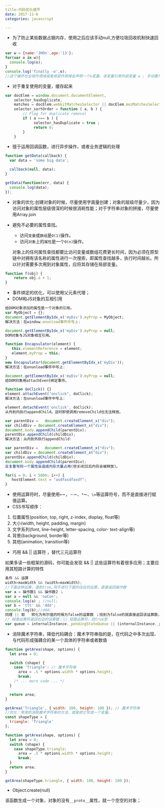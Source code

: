 ```yaml
---
title:代码优化细节
date: 2017-11-6
categories: javascript

---
```


* 为了防止某些数据占据内存，使用之后应该手动null,方便垃圾回收机制快速回收

```javascript
var w = {name:'JHOn',age:'13'};
for(var o in w){
  console.log(o);
}
console.log('finally -o',o);
//这个循环在全局作用域或者局部作用域会声明一个o变量，该变量引用外部变量 w ; 手动置为null,防止内存泄漏，以便垃圾回收；
```

* 对于重复使用的变量，缓存起来

```javascript
var docElem = window.document.documentElement,
    selector_hasDuplicate,
    matches = docElem.webkitMatchesSelector || docElem.mozMatchesSelector || docElem.oMatchesSelector ||docElem.msMatchesSelector,
    selector_sortOrder = function ( a, b ) {
        // Flag for duplicate removal
        if ( a === b ) {
             selector_hasDuplicate = true ;
             return 0;
        }
    }

```

* 擅于运用回调函数，进行异步操作，或者业务逻辑的处理

```javascript
function getData(callback) {
  var data = 'some big data';

  callback(null, data);
}

getData(function(err, data) {
  console.log(data);
});

```

* 对象的优化:创建对象的时候，尽量使用字面量创建；对象的层级尽量少，因为访问对象的属性层级很深的时候很消耗性能；对于字符串对象的拼接，尽量使用Array.join

* 避免不必要的属性查找。

  - 访问`变量`或`数组`是`O(1)`操作。
  - 访问`对象`上的`属性`是一个`O(n)`操作。

  对象上的任何属性查找都要比访问变量或数组花费更长时间，因为必须在原型链中对拥有该名称的属性进行一次搜索，即属性查找越多，执行时间越长。所以针对需要多次用到对象属性，应将其存储在局部变量。

```javascript
function f(obj) { 
    return obj.a + 1; 
}
```

* 事件绑定的优化，可以使用父元素代理；
* DOM和JS对象的互相引用

```javascript
给DOM对象添加的属性是一个对象的引用。
var MyObject = {};
document.getElementByIdx_x('myDiv').myProp = MyObject;
解决方法：在window.onunload事件中写上:

document.getElementByIdx_x('myDiv').myProp = null;
DOM对象与JS对象相互引用。

function Encapsulator(element) {
   this.elementReference = element;
   element.myProp = this;
}
new Encapsulator(document.getElementByIdx_x('myDiv'));
解决方法：在onunload事件中写上:

document.getElementByIdx_x('myDiv').myProp = null;
给DOM对象用attachEvent绑定事件。

function doClick() {}
element.attachEvent("onclick", doClick);
解决方法：在onunload事件中写上:

element.detachEvent('onclick', doClick);
从外到内执行appendChild。这时即使调用removeChild也无法释放。

var parentDiv =   document.createElement_x("div");
var childDiv = document.createElement_x("div");
document.body.appendChild(parentDiv);
parentDiv.appendChild(childDiv);
解决方法：从内到外执行appendChild:

var parentDiv =   document.createElement_x("div");
var childDiv = document.createElement_x("div");
parentDiv.appendChild(childDiv);
document.body.appendChild(parentDiv);
反复重写同一个属性会造成内存大量占用(但关闭IE后内存会被释放)。

for(i = 0; i < 5000; i++) {
   hostElement.text = "asdfasdfasdf";
}
```

- 使用运算符时，尽量使用`+＝`，`－＝`、`*＝`、`\=`等运算符号，而不是直接进行赋值运算。
- CSS书写顺序：

1. 位置属性(position, top, right, z-index, display, float等)
2. 大小(width, height, padding, margin)
3. 文字系列(font, line-height, letter-spacing, color- text-align等)
4. 背景(background, border等)
5. 其他(animation, transition等)

* 巧用 &&   ||   运算符 ，替代三元运算符

如果多读一些框架的源码，你可能会发现 &&  ||   这些运算符有着很多应用；主要应用其短路计算的特性

```javascript
条件 && 运算
width>maxWidth && (width=maxWidth);
//下面这种运算，遇到true,则不进行下面的往后的运算，直接返回操作数
var a = 操作数1 && 操作数2 ；
var a = null && 'noCon';
console.log(a) ; //null;
var b = 'ttt' && 'ddd';
console.log(b);//ddd;
同理 || 取   转化为布尔值的时候为false的运算数 ；找到为false的就直接返回该运算数，如果都为true,则返回最后一个运算数
// 赋值运算符返回右边的运算数；|| 短路运算符，找true型
var queue = internalInstance._pendingStateQueue || (internalInstance._pendingStateQueue = []);
```

* 消除魔术字符串，降低代码耦合：魔术字符串指的是，在代码之中多次出现、与代码形成强耦合的某一个具体的字符串或者数值

```javascript
function getArea(shape, options) {
  let area = 0;

  switch (shape) {
    case 'Triangle': // 魔术字符串
      area = .5 * options.width * options.height;
      break;
    /* ... more code ... */
  }

  return area;
}

getArea('Triangle', { width: 100, height: 100 }); // 魔术字符串
//优化：常用的消除魔术字符串的方法，就是把它写成一个变量。
const shapeType = {
  triangle: 'Triangle'
};

function getArea(shape, options) {
  let area = 0;
  switch (shape) {
    case shapeType.triangle:
      area = .5 * options.width * options.height;
      break;
  }
  return area;
}

getArea(shapeType.triangle, { width: 100, height: 100 });
```

* Object.create(null)

该函数生成一个对象，对象的没有`__proto__`属性，就一个空空的对象；

